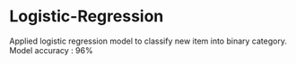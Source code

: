 # Logistic-Regression
Applied logistic regression model to classify new item into binary category.
Model accuracy : 96%
